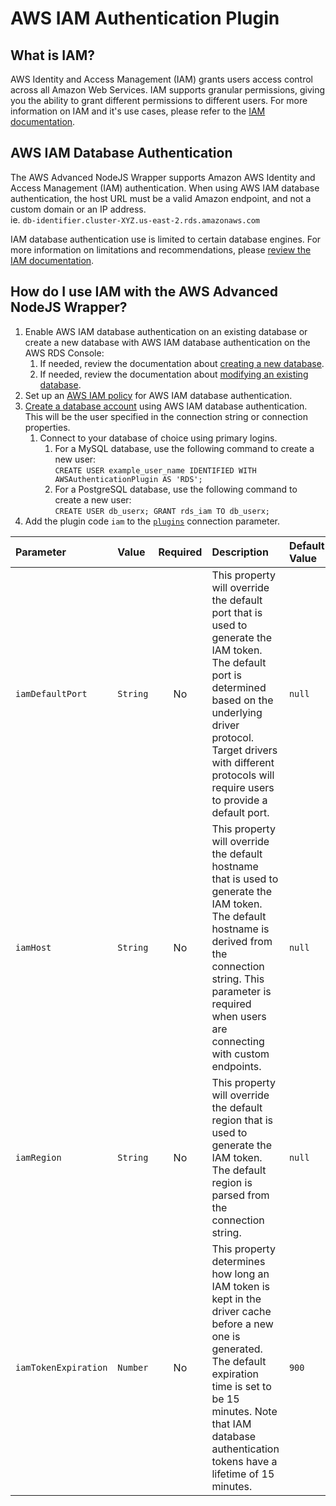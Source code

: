 # AWS IAM Authentication Plugin

## What is IAM?

AWS Identity and Access Management (IAM) grants users access control across all Amazon Web Services. IAM supports granular permissions, giving you the ability to grant different permissions to different users. For more information on IAM and it's use cases, please refer to the [IAM documentation](https://docs.aws.amazon.com/IAM/latest/UserGuide/introduction.html).

## AWS IAM Database Authentication

The AWS Advanced NodeJS Wrapper supports Amazon AWS Identity and Access Management (IAM) authentication. When using AWS IAM database authentication, the host URL must be a valid Amazon endpoint, and not a custom domain or an IP address.
<br>ie. `db-identifier.cluster-XYZ.us-east-2.rds.amazonaws.com`

IAM database authentication use is limited to certain database engines. For more information on limitations and recommendations, please [review the IAM documentation](https://docs.aws.amazon.com/AmazonRDS/latest/UserGuide/UsingWithRDS.IAMDBAuth.html).

## How do I use IAM with the AWS Advanced NodeJS Wrapper?

1. Enable AWS IAM database authentication on an existing database or create a new database with AWS IAM database authentication on the AWS RDS Console:
   1. If needed, review the documentation about [creating a new database](https://docs.aws.amazon.com/AmazonRDS/latest/UserGuide/USER_CreateDBInstance.html).
   2. If needed, review the documentation about [modifying an existing database](https://docs.aws.amazon.com/AmazonRDS/latest/UserGuide/Overview.DBInstance.Modifying.html).
2. Set up an [AWS IAM policy](https://docs.aws.amazon.com/AmazonRDS/latest/UserGuide/UsingWithRDS.IAMDBAuth.IAMPolicy.html) for AWS IAM database authentication.
3. [Create a database account](https://docs.aws.amazon.com/AmazonRDS/latest/UserGuide/UsingWithRDS.IAMDBAuth.DBAccounts.html) using AWS IAM database authentication. This will be the user specified in the connection string or connection properties.
   1. Connect to your database of choice using primary logins.
      1. For a MySQL database, use the following command to create a new user:<br>
         `CREATE USER example_user_name IDENTIFIED WITH AWSAuthenticationPlugin AS 'RDS';`
      2. For a PostgreSQL database, use the following command to create a new user:<br>
         `CREATE USER db_userx; GRANT rds_iam TO db_userx;`
4. Add the plugin code `iam` to the [`plugins`](../UsingTheNodejsWrapper.md#connection-plugin-manager-parameters) connection parameter.

| Parameter            | Value    | Required | Description                                                                                                                                                                                                                                        | Default Value | Example Value                                       |
| :------------------- | :------- | :------: | :------------------------------------------------------------------------------------------------------------------------------------------------------------------------------------------------------------------------------------------------- | :------------ | :-------------------------------------------------- |
| `iamDefaultPort`     | `String` |    No    | This property will override the default port that is used to generate the IAM token. The default port is determined based on the underlying driver protocol. Target drivers with different protocols will require users to provide a default port. | `null`        | `1234`                                              |
| `iamHost`            | `String` |    No    | This property will override the default hostname that is used to generate the IAM token. The default hostname is derived from the connection string. This parameter is required when users are connecting with custom endpoints.                   | `null`        | `database.cluster-hash.us-east-1.rds.amazonaws.com` |
| `iamRegion`          | `String` |    No    | This property will override the default region that is used to generate the IAM token. The default region is parsed from the connection string.                                                                                                    | `null`        | `us-east-2`                                         |
| `iamTokenExpiration` | `Number` |    No    | This property determines how long an IAM token is kept in the driver cache before a new one is generated. The default expiration time is set to be 15 minutes. Note that IAM database authentication tokens have a lifetime of 15 minutes.         | `900`         | `600`                                               |
